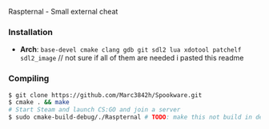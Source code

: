 Raspternal - Small external cheat

### Installation

* **Arch**: `base-devel cmake clang gdb git sdl2 lua xdotool patchelf sdl2_image` // not sure if all of them are needed i pasted this readme

### Compiling

```bash
$ git clone https://github.com/Marc3842h/Spookware.git
$ cmake . && make
# Start Steam and launch CS:GO and join a server
$ sudo cmake-build-debug/./Raspternal # TODO: make this not build in debug all the time
```


